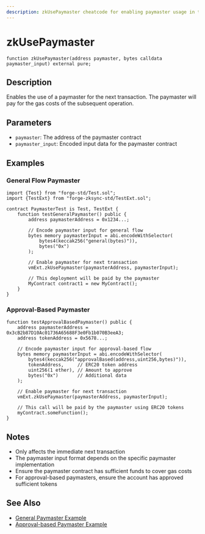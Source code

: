 ```yaml
---
description: zkUsePaymaster cheatcode for enabling paymaster usage in the next transaction.
---
```


# zkUsePaymaster

```solidity
function zkUsePaymaster(address paymaster, bytes calldata paymaster_input) external pure;
```

## Description

Enables the use of a paymaster for the next transaction. The paymaster will pay for the gas costs of the subsequent operation.

## Parameters

- `paymaster`: The address of the paymaster contract
- `paymaster_input`: Encoded input data for the paymaster contract

## Examples

### General Flow Paymaster

```solidity
import {Test} from "forge-std/Test.sol";
import {TestExt} from "forge-zksync-std/TestExt.sol";

contract PaymasterTest is Test, TestExt {
    function testGeneralPaymaster() public {
        address paymasterAddress = 0x1234...;
        
        // Encode paymaster input for general flow
        bytes memory paymasterInput = abi.encodeWithSelector(
            bytes4(keccak256("general(bytes)")),
            bytes("0x")
        );
        
        // Enable paymaster for next transaction
        vmExt.zkUsePaymaster(paymasterAddress, paymasterInput);
        
        // This deployment will be paid by the paymaster
        MyContract contract1 = new MyContract();
    }
}
```

### Approval-Based Paymaster

```solidity
function testApprovalBasedPaymaster() public {
    address paymasterAddress = 0x3cB2b87D10Ac01736A65688F3e0Fb1b070B3eeA3;
    address tokenAddress = 0x5678...;
    
    // Encode paymaster input for approval-based flow
    bytes memory paymasterInput = abi.encodeWithSelector(
        bytes4(keccak256("approvalBased(address,uint256,bytes)")),
        tokenAddress,     // ERC20 token address
        uint256(1 ether), // Amount to approve
        bytes("0x")       // Additional data
    );
    
    // Enable paymaster for next transaction
    vmExt.zkUsePaymaster(paymasterAddress, paymasterInput);
    
    // This call will be paid by the paymaster using ERC20 tokens
    myContract.someFunction();
}
```

## Notes

- Only affects the immediate next transaction
- The paymaster input format depends on the specific paymaster implementation
- Ensure the paymaster contract has sufficient funds to cover gas costs
- For approval-based paymasters, ensure the account has approved sufficient tokens

## See Also

- [General Paymaster Example](/zksync-specifics/examples/general-paymaster)
- [Approval-based Paymaster Example](/zksync-specifics/examples/paymaster-approval-based)